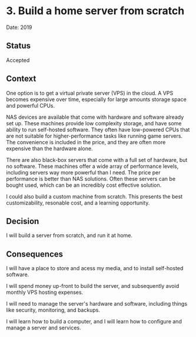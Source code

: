 # 3. Build a home server from scratch

Date: 2019

## Status

Accepted

## Context

One option is to get a virtual private server (VPS) in the cloud.
A VPS becomes expensive over time, especially for large amounts storage space and powerful CPUs.

NAS devices are available that come with hardware and software already set up.
These machines provide low complexity storage, and have some ability to run self-hosted software.
They often have low-powered CPUs that are not suitable for higher-performance tasks like running game servers.
The convenience is included in the price, and they are often more expensive than the hardware alone.

There are also black-box servers that come with a full set of hardware, but no software.
These machines offer a wide array of performance levels, including servers way more powerful than I need.
The price per performance is better than NAS solutions.
Often these servers can be bought used, which can be an incredibly cost effective solution.

I could also build a custom machine from scratch.
This presents the best customizability, resonable cost, and a learning opportunity.

## Decision

I will build a server from scratch, and run it at home.

## Consequences

I will have a place to store and acess my media, and to install self-hosted software.

I will spend money up-front to build the server, and subsequently avoid monthly VPS hosting expenses.

I will need to manage the server's hardware and software, including things like security, monitoring, and backups.

I will learn how to build a computer, and I will learn how to configure and manage a server and services.
